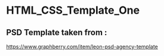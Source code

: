 # HTML_CSS_Template_One

## PSD Template taken from :
https://www.graphberry.com/item/leon-psd-agency-template
